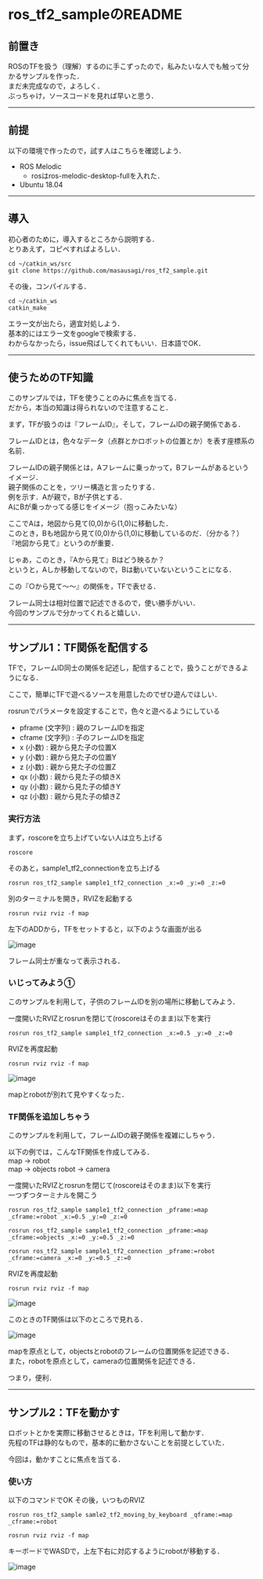 # ros_tf2_sampleのREADME

## 前置き
ROSのTFを扱う（理解）するのに手こずったので，私みたいな人でも触って分かるサンプルを作った．   
まだ未完成なので，よろしく．  
ぶっちゃけ，ソースコードを見れば早いと思う．

---
## 前提

以下の環境で作ったので，試す人はこちらを確認しよう．

- ROS Melodic
  - rosはros-melodic-desktop-fullを入れた．
- Ubuntu 18.04
---
## 導入

初心者のために，導入するところから説明する．  
とりあえず，コピペすればよろしい．

```
cd ~/catkin_ws/src
git clone https://github.com/masausagi/ros_tf2_sample.git
```

その後，コンパイルする．
```
cd ~/catkin_ws
catkin_make
```
エラー文が出たら，適宜対処しよう．  
基本的にはエラー文をgoogleで検索する．  
わからなかったら，issue飛ばしてくれてもいい．日本語でOK．

---
## 使うためのTF知識

このサンプルでは，TFを使うことのみに焦点を当てる．  
だから，本当の知識は得られないので注意すること．  

まず，TFが扱うのは『フレームID』，そして，フレームIDの親子関係である．  

フレームIDとは，色々なデータ（点群とかロボットの位置とか）を表す座標系の名前．  

フレームIDの親子関係とは，Aフレームに乗っかって，Bフレームがあるというイメージ．  
親子関係のことを，ツリー構造と言ったりする．  
例を示す．Aが親で，Bが子供とする．  
AにBが乗っかってる感じをイメージ（抱っこみたいな）  

ここでAは，地図から見て(0,0)から(1,0)に移動した．  
このとき，Bも地図から見て(0,0)から(1,0)に移動しているのだ．（分かる？）  
『地図から見て』というのが重要．  

じゃあ，このとき，『Aから見て』Bはどう映るか？  
というと，Aしか移動してないので，Bは動いていないということになる．

この『○から見て〜〜』の関係を，TFで表せる．

フレーム同士は相対位置で記述できるので，使い勝手がいい．  
今回のサンプルで分かってくれると嬉しい．

---

## サンプル1：TF関係を配信する
TFで，フレームID同士の関係を記述し，配信することで，扱うことができるようになる．

ここで，簡単にTFで遊べるソースを用意したのでぜひ遊んでほしい．  

rosrunでパラメータを設定することで，色々と遊べるようにしている
- pframe (文字列) : 親のフレームIDを指定  
- cframe (文字列) : 子のフレームIDを指定  
- x (小数) : 親から見た子の位置X  
- y (小数) : 親から見た子の位置Y  
- z (小数) : 親から見た子の位置Z  
- qx (小数) : 親から見た子の傾きX  
- qy (小数) : 親から見た子の傾きY  
- qz (小数) : 親から見た子の傾きZ  

### 実行方法

まず，roscoreを立ち上げていない人は立ち上げる

```
roscore
```
そのあと，sample1_tf2_connectionを立ち上げる  
```
rosrun ros_tf2_sample sample1_tf2_connection _x:=0 _y:=0 _z:=0
```
別のターミナルを開き，RVIZを起動する
```
rosrun rviz rviz -f map
```
左下のADDから，TFをセットすると，以下のような画面が出る

![](images/sample1_tf2_connection1.png "image")

フレーム同士が重なって表示される．

### いじってみよう①

このサンプルを利用して，子供のフレームIDを別の場所に移動してみよう．  

一度開いたRVIZとrosrunを閉じて(roscoreはそのまま)以下を実行
```
rosrun ros_tf2_sample sample1_tf2_connection _x:=0.5 _y:=0 _z:=0 
```
RVIZを再度起動
```
rosrun rviz rviz -f map
```
![](images/sample1_tf2_connection2.png "image")

mapとrobotが別れて見やすくなった．

### TF関係を追加しちゃう

このサンプルを利用して，フレームIDの親子関係を複雑にしちゃう．  

以下の例では，こんなTF関係を作成してみる．  
map → robot  
map → objects
robot → camera  

一度開いたRVIZとrosrunを閉じて(roscoreはそのまま)以下を実行  
一つずつターミナルを開こう
```
rosrun ros_tf2_sample sample1_tf2_connection _pframe:=map _cframe:=robot _x:=0.5 _y:=0 _z:=0
```
```
rosrun ros_tf2_sample sample1_tf2_connection _pframe:=map _cframe:=objects _x:=0 _y:=0.5 _z:=0
```
```
rosrun ros_tf2_sample sample1_tf2_connection _pframe:=robot _cframe:=camera _x:=0 _y:=0.5 _z:=0
```
RVIZを再度起動
```
rosrun rviz rviz -f map
```

![](images/sample1_tf2_connection3.png "image")

このときのTF関係は以下のところで見れる．

![](images/sample1_tf2_tf_tree.png "image")

mapを原点として，objectsとrobotのフレームの位置関係を記述できる．  
また，robotを原点として，cameraの位置関係を記述できる．

つまり，便利．

---

## サンプル2：TFを動かす

ロボットとかを実際に移動させるときは，TFを利用して動かす．  
先程のTFは静的なもので，基本的に動かさないことを前提としていた．  

今回は，動かすことに焦点を当てる．

### 使い方

以下のコマンドでOK その後，いつものRVIZ
```
rosrun ros_tf2_sample samle2_tf2_moving_by_keyboard _qframe:=map _cframe:=robot
```
```
rosrun rviz rviz -f map
```
キーボードでWASDで，上左下右に対応するようにrobotが移動する．

![](images/sample2_tf2_moving.png "image")

